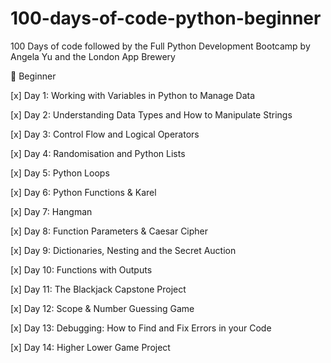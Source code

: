 # 100-days-of-code-python-beginner
100 Days of code followed by the Full Python Development Bootcamp by Angela Yu and the London App Brewery

🔰 Beginner

[x] Day 1: Working with Variables in Python to Manage Data

[x] Day 2: Understanding Data Types and How to Manipulate Strings

[x] Day 3: Control Flow and Logical Operators

[x] Day 4: Randomisation and Python Lists

[x] Day 5: Python Loops

[x] Day 6: Python Functions & Karel

[x] Day 7: Hangman

[x] Day 8: Function Parameters & Caesar Cipher

[x] Day 9: Dictionaries, Nesting and the Secret Auction

[x] Day 10: Functions with Outputs

[x] Day 11: The Blackjack Capstone Project

[x] Day 12: Scope & Number Guessing Game

[x] Day 13: Debugging: How to Find and Fix Errors in your Code

[x] Day 14: Higher Lower Game Project
